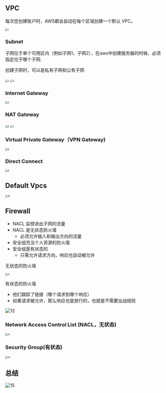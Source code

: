 ## VPC

每次您创建账户时，AWS都会自动在每个区域创建一个默认 VPC。



<img src="./img/1.png" alt="1" style="zoom:50%;" />

### Subnet

子网位于单个可用区内（例如子网1，子网2），在aws中创建服务器的时候，必须指定位于哪个子网.

创建子网时，可以是私有子网和公有子网

<img src="./img/2.png" alt="2" style="zoom:50%;" />

<img src="./img/3.png" alt="3" style="zoom:50%;" />

### Internet Gateway

<img src="./img/5.png" alt="5" style="zoom:50%;" />

### NAT Gateway

<img src="./img/6.png" alt="6" style="zoom:50%;" />

<img src="./img/7.png" alt="7" style="zoom:50%;" />

### Virtual Private Gateway（VPN Gateway)

<img src="./img/8.png" alt="8" style="zoom:50%;" />

### Direct Connect

<img src="./img/9.png" alt="9" style="zoom:50%;" />

## Default Vpcs

<img src="./img/10.png" alt="10" style="zoom:50%;" />

## Firewall

- NACL 监控进出子网的流量
- NACL 是无状态防火墙
  - 必须允许输入和输出方向的流量
- 安全组充当个人资源的防火墙
- 安全组是有状态的
  - 只需允许请求方向，响应也自动被允许

无状态的防火墙

<img src="./img/11.png" alt="11" style="zoom:50%;" />

有状态的防火墙

+ 他们跟踪了链接（哪个请求到哪个响应）
+ 如果请求被允许，那么响应也是放行的，也就是不需要出战规则

![12](./img/12.png)

### Network Access Control List (NACL，无状态)

<img src="./img/13.png" alt="13" style="zoom:50%;" />

### Security Group(有状态)

<img src="./img/14.png" alt="14" style="zoom:50%;" />

## 总结

![15](./img/15.png)